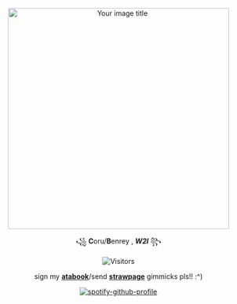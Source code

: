 <div align="center">

<img src="https://files.catbox.moe/6jiekx.png" alt="Your image title" width="450"/>

꧁ **C**oru/**B**enrey , ***W2I*** ꧂

![Visitors](https://api.visitorbadge.io/api/visitors?path=LORDOFSCREENS&label=%E2%98%86&labelColor=%23d52a7c&countColor=%23d76b72&style=plastic&labelStyle=none)

sign my **[atabook](https://coruscants.atabook.org/)**/send **[strawpage](https://zrankroom.straw.page/)** gimmicks pls!! :^)

[![spotify-github-profile](https://spotify-github-profile.kittinanx.com/api/view?uid=j4je4orn69ob4m7lsnjly67zb&cover_image=true&theme=novatorem&show_offline=true&background_color=121212&interchange=false&bar_color=b3a6e2&bar_color_cover=false)](https://github.com/kittinan/spotify-github-profile)
